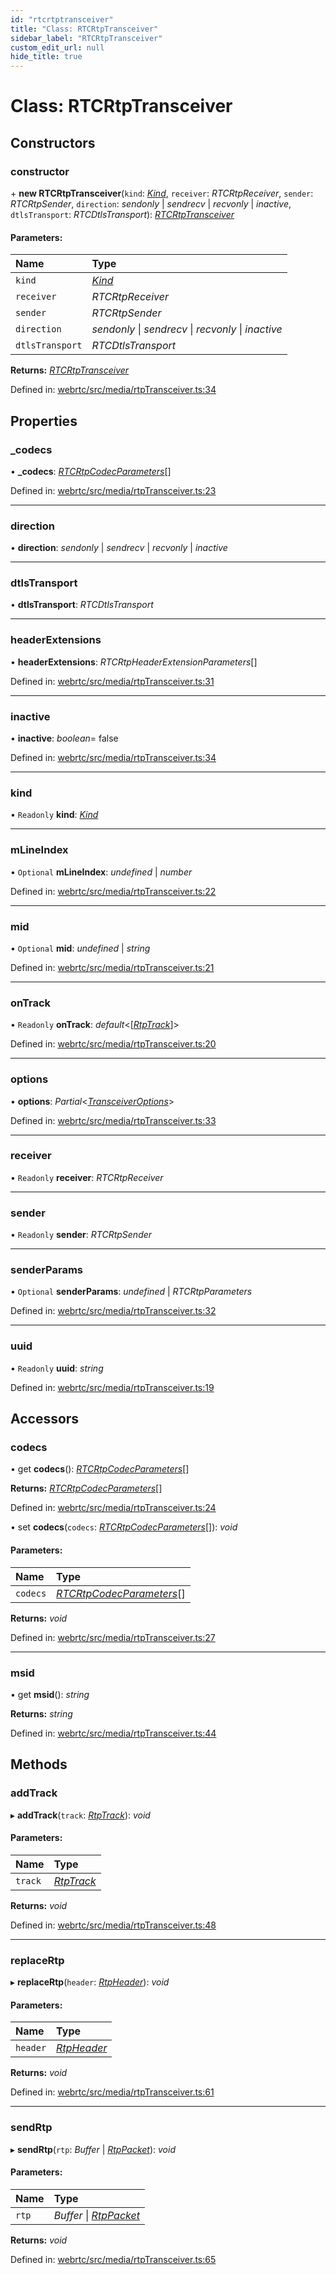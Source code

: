 ```yaml
---
id: "rtcrtptransceiver"
title: "Class: RTCRtpTransceiver"
sidebar_label: "RTCRtpTransceiver"
custom_edit_url: null
hide_title: true
---
```


# Class: RTCRtpTransceiver

## Constructors

### constructor

\+ **new RTCRtpTransceiver**(`kind`: [*Kind*](../modules.md#kind), `receiver`: *RTCRtpReceiver*, `sender`: *RTCRtpSender*, `direction`: *sendonly* \| *sendrecv* \| *recvonly* \| *inactive*, `dtlsTransport`: *RTCDtlsTransport*): [*RTCRtpTransceiver*](rtcrtptransceiver.md)

#### Parameters:

Name | Type |
:------ | :------ |
`kind` | [*Kind*](../modules.md#kind) |
`receiver` | *RTCRtpReceiver* |
`sender` | *RTCRtpSender* |
`direction` | *sendonly* \| *sendrecv* \| *recvonly* \| *inactive* |
`dtlsTransport` | *RTCDtlsTransport* |

**Returns:** [*RTCRtpTransceiver*](rtcrtptransceiver.md)

Defined in: [webrtc/src/media/rtpTransceiver.ts:34](https://github.com/shinyoshiaki/werift-webrtc/blob/ea933e6/packages/webrtc/src/media/rtpTransceiver.ts#L34)

## Properties

### \_codecs

• **\_codecs**: [*RTCRtpCodecParameters*](rtcrtpcodecparameters.md)[]

Defined in: [webrtc/src/media/rtpTransceiver.ts:23](https://github.com/shinyoshiaki/werift-webrtc/blob/ea933e6/packages/webrtc/src/media/rtpTransceiver.ts#L23)

___

### direction

• **direction**: *sendonly* \| *sendrecv* \| *recvonly* \| *inactive*

___

### dtlsTransport

• **dtlsTransport**: *RTCDtlsTransport*

___

### headerExtensions

• **headerExtensions**: *RTCRtpHeaderExtensionParameters*[]

Defined in: [webrtc/src/media/rtpTransceiver.ts:31](https://github.com/shinyoshiaki/werift-webrtc/blob/ea933e6/packages/webrtc/src/media/rtpTransceiver.ts#L31)

___

### inactive

• **inactive**: *boolean*= false

Defined in: [webrtc/src/media/rtpTransceiver.ts:34](https://github.com/shinyoshiaki/werift-webrtc/blob/ea933e6/packages/webrtc/src/media/rtpTransceiver.ts#L34)

___

### kind

• `Readonly` **kind**: [*Kind*](../modules.md#kind)

___

### mLineIndex

• `Optional` **mLineIndex**: *undefined* \| *number*

Defined in: [webrtc/src/media/rtpTransceiver.ts:22](https://github.com/shinyoshiaki/werift-webrtc/blob/ea933e6/packages/webrtc/src/media/rtpTransceiver.ts#L22)

___

### mid

• `Optional` **mid**: *undefined* \| *string*

Defined in: [webrtc/src/media/rtpTransceiver.ts:21](https://github.com/shinyoshiaki/werift-webrtc/blob/ea933e6/packages/webrtc/src/media/rtpTransceiver.ts#L21)

___

### onTrack

• `Readonly` **onTrack**: *default*<[[*RtpTrack*](rtptrack.md)]\>

Defined in: [webrtc/src/media/rtpTransceiver.ts:20](https://github.com/shinyoshiaki/werift-webrtc/blob/ea933e6/packages/webrtc/src/media/rtpTransceiver.ts#L20)

___

### options

• **options**: *Partial*<[*TransceiverOptions*](../modules.md#transceiveroptions)\>

Defined in: [webrtc/src/media/rtpTransceiver.ts:33](https://github.com/shinyoshiaki/werift-webrtc/blob/ea933e6/packages/webrtc/src/media/rtpTransceiver.ts#L33)

___

### receiver

• `Readonly` **receiver**: *RTCRtpReceiver*

___

### sender

• `Readonly` **sender**: *RTCRtpSender*

___

### senderParams

• `Optional` **senderParams**: *undefined* \| *RTCRtpParameters*

Defined in: [webrtc/src/media/rtpTransceiver.ts:32](https://github.com/shinyoshiaki/werift-webrtc/blob/ea933e6/packages/webrtc/src/media/rtpTransceiver.ts#L32)

___

### uuid

• `Readonly` **uuid**: *string*

Defined in: [webrtc/src/media/rtpTransceiver.ts:19](https://github.com/shinyoshiaki/werift-webrtc/blob/ea933e6/packages/webrtc/src/media/rtpTransceiver.ts#L19)

## Accessors

### codecs

• get **codecs**(): [*RTCRtpCodecParameters*](rtcrtpcodecparameters.md)[]

**Returns:** [*RTCRtpCodecParameters*](rtcrtpcodecparameters.md)[]

Defined in: [webrtc/src/media/rtpTransceiver.ts:24](https://github.com/shinyoshiaki/werift-webrtc/blob/ea933e6/packages/webrtc/src/media/rtpTransceiver.ts#L24)

• set **codecs**(`codecs`: [*RTCRtpCodecParameters*](rtcrtpcodecparameters.md)[]): *void*

#### Parameters:

Name | Type |
:------ | :------ |
`codecs` | [*RTCRtpCodecParameters*](rtcrtpcodecparameters.md)[] |

**Returns:** *void*

Defined in: [webrtc/src/media/rtpTransceiver.ts:27](https://github.com/shinyoshiaki/werift-webrtc/blob/ea933e6/packages/webrtc/src/media/rtpTransceiver.ts#L27)

___

### msid

• get **msid**(): *string*

**Returns:** *string*

Defined in: [webrtc/src/media/rtpTransceiver.ts:44](https://github.com/shinyoshiaki/werift-webrtc/blob/ea933e6/packages/webrtc/src/media/rtpTransceiver.ts#L44)

## Methods

### addTrack

▸ **addTrack**(`track`: [*RtpTrack*](rtptrack.md)): *void*

#### Parameters:

Name | Type |
:------ | :------ |
`track` | [*RtpTrack*](rtptrack.md) |

**Returns:** *void*

Defined in: [webrtc/src/media/rtpTransceiver.ts:48](https://github.com/shinyoshiaki/werift-webrtc/blob/ea933e6/packages/webrtc/src/media/rtpTransceiver.ts#L48)

___

### replaceRtp

▸ **replaceRtp**(`header`: [*RtpHeader*](rtpheader.md)): *void*

#### Parameters:

Name | Type |
:------ | :------ |
`header` | [*RtpHeader*](rtpheader.md) |

**Returns:** *void*

Defined in: [webrtc/src/media/rtpTransceiver.ts:61](https://github.com/shinyoshiaki/werift-webrtc/blob/ea933e6/packages/webrtc/src/media/rtpTransceiver.ts#L61)

___

### sendRtp

▸ **sendRtp**(`rtp`: *Buffer* \| [*RtpPacket*](rtppacket.md)): *void*

#### Parameters:

Name | Type |
:------ | :------ |
`rtp` | *Buffer* \| [*RtpPacket*](rtppacket.md) |

**Returns:** *void*

Defined in: [webrtc/src/media/rtpTransceiver.ts:65](https://github.com/shinyoshiaki/werift-webrtc/blob/ea933e6/packages/webrtc/src/media/rtpTransceiver.ts#L65)
